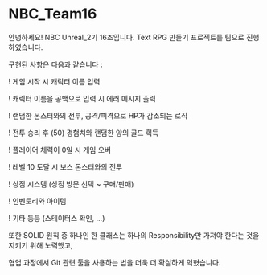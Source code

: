 
# NBC_Team16

안녕하세요! NBC Unreal_2기 16조입니다.
Text RPG 만들기 프로젝트를 팀으로 진행하였습니다.

구현된 사항은 다음과 같습니다 :

! 게임 시작 시 캐릭터 이름 입력

! 캐릭터 이름을 공백으로 입력 시 에러 메시지 출력

! 랜덤한 몬스터와의 전투, 공격/피격으로 HP가 감소되는 로직

! 전투 승리 후 (50) 경험치와 랜덤한 양의 골드 획득

! 플레이어 체력이 0일 시 게임 오버

! 레벨 10 도달 시 보스 몬스터와의 전투

! 상점 시스템 (상점 방문 선택 ~ 구매/판매)

! 인벤토리와 아이템

! 기타 등등 (스테이터스 확인, ...)


또한 SOLID 원칙 중 하나인 한 클래스는 하나의 Responsibility만 가져야 한다는 것을 지키기 위해 노력했고,

협업 과정에서 Git 관련 툴을 사용하는 법을 더욱 더 확실하게 익혔습니다.
